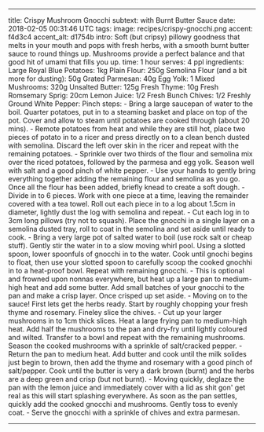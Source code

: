---

title: Crispy Mushroom Gnocchi
subtext: with Burnt Butter Sauce
date: 2018-02-05 00:31:46 UTC
tags:
image: recipes/crispy-gnocchi.png
accent: f4d3c4
accent_alt: d1754b
intro: Soft (but cripsy) pillowy goodness that melts in your mouth and pops with fresh herbs, with a smooth burnt butter sauce to round things up. Mushrooms provide a perfect balance and that good hit of umami that fills you up.
time: 1 hour
serves: 4 ppl
ingredients:
    Large Royal Blue Potatoes: 1kg
    Plain Flour: 250g
    Semolina Flour (and a bit more for dusting): 50g
    Grated Parmesan: 40g
    Egg Yolk: 1
    Mixed Mushrooms: 320g
    Unsalted Butter: 125g
    Fresh Thyme: 10g
    Fresh Romsemary Sprig: 20cm
    Lemon Juice: 1/2
    Fresh Bunch Chives: 1/2
    Freshly Ground White Pepper: Pinch
steps:
    - Bring a large saucepan of water to the boil. Quarter potatoes, put in to a steaming basket and place on top of the pot. Cover and allow to steam until potatoes are cooked through (about 20 mins).
    - Remote potatoes from heat and while they are still hot, place two pieces of potato in to a ricer and press directly on to a clean bench dusted with semolina. Discard the left over skin in the ricer and repeat with the remaining potatoes.
    - Sprinkle over two thirds of the flour and semolina mix over the riced potatoes, followed by the parmesa and egg yolk. Season well with salt and a good pinch of white pepper.
    - Use your hands to gently bring everything together adding the remaining flour and semolina as you go. Once all the flour has been added, briefly knead to create a soft dough.
    - Divide in to 6 pieces. Work with one piece at a time, leaving the remainder covered with a tea towel. Roll out each piece in to a log about 1.5cm in diameter, lightly dust the log with semolina and repeat.
    - Cut each log in to 3cm long pillows (try not to squash). Place the gnocchi in a single layer on a semolina dusted tray, roll to coat in the semolina and set aside until ready to cook.
    - Bring a very large pot of salted water to boil (use rock salt or cheap stuff). Gently stir the water in to a slow moving whirl pool. Using a slotted spoon, lower spoonfuls of gnocchi in to the water. Cook until gnochi begins to float, then use your slotted spoon to carefully scoop the cooked gnochhi in to a heat-proof bowl. Repeat with remaining gnocchi.
    - This is optional and frowned upon nonnas everywhere, but heat up a large pan to medium-high heat and add some butter. Add small batches of your gnocchi to the pan and make a crisp layer. Once crisped up set aside.
    - Moving on to the sauce! First lets get the herbs ready. Start by roughly chopping your fresh thyme and rosemary. Fineley slice the chives.
    - Cut up your larger mushrooms in to 1cm thick slices. Heat a large frying pan to medium-high heat. Add half the mushrooms to the pan and dry-fry until lightly coloured and wilted. Transfer to a bowl and repeat with the remaining mushrooms. Season the cooked mushrooms with a sprinkle of salt/cracked pepper.
    - Return the pan to medium heat. Add butter and cook until the milk solides just begin to brown, then add the thyme and rosemary with a good pinch of salt/pepper. Cook until the butter is very a dark brown (burnt) and the herbs are a deep green and crisp (but not burnt).
    - Moving quickly, deglaze the pan with the lemon juice and immediately cover with a lid as shit gon' get real as this will start splashing everywhere. As soon as the pan settles, quickly add the cooked gnocchi and mushrooms. Gently toss to evenly coat.
    - Serve the gnocchi with a sprinkle of chives and extra parmesan.

---